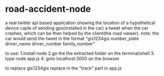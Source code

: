 # road-accident-node
a real twitter api based appilcation showing the location of a hypothetical device caple of sending gps(installed in the car) a tweet when the car crashes, which can be then helped by the client(the road viewer).
note: the car would send the tweet in the format "gis1234gis number_plate driver_name driver_number family_number"

to use:
1.install node
2.go the the extracted folder on the terminal/shell
3. type node app.js
4. goto localhost:3000 on the browser


to replace gis1234gis replace in the "track" part in app.js
